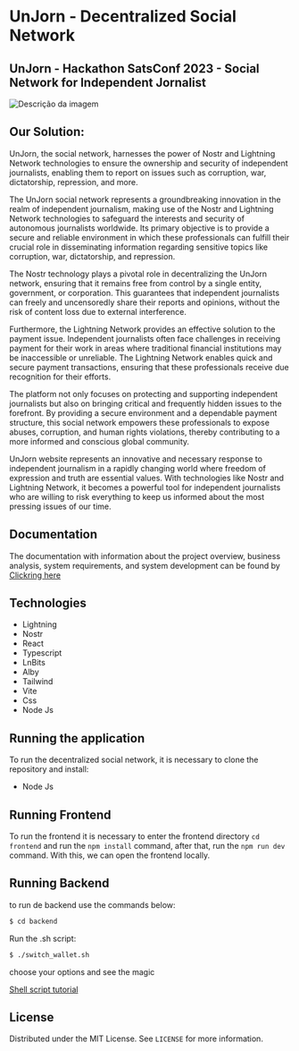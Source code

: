 # UnJorn - Decentralized Social Network
## UnJorn - Hackathon SatsConf 2023 - Social Network for Independent Jornalist

![Descrição da imagem](URL_da_imagem)

## Our Solution:

UnJorn, the social network, harnesses the power of Nostr and Lightning Network technologies to ensure the ownership and security of independent journalists, enabling them to report on issues such as corruption, war, dictatorship, repression, and more.

The UnJorn social network represents a groundbreaking innovation in the realm of independent journalism, making use of the Nostr and Lightning Network technologies to safeguard the interests and security of autonomous journalists worldwide. Its primary objective is to provide a secure and reliable environment in which these professionals can fulfill their crucial role in disseminating information regarding sensitive topics like corruption, war, dictatorship, and repression.

The Nostr technology plays a pivotal role in decentralizing the UnJorn network, ensuring that it remains free from control by a single entity, government, or corporation. This guarantees that independent journalists can freely and uncensoredly share their reports and opinions, without the risk of content loss due to external interference.

Furthermore, the Lightning Network provides an effective solution to the payment issue. Independent journalists often face challenges in receiving payment for their work in areas where traditional financial institutions may be inaccessible or unreliable. The Lightning Network enables quick and secure payment transactions, ensuring that these professionals receive due recognition for their efforts.

The platform not only focuses on protecting and supporting independent journalists but also on bringing critical and frequently hidden issues to the forefront. By providing a secure environment and a dependable payment structure, this social network empowers these professionals to expose abuses, corruption, and human rights violations, thereby contributing to a more informed and conscious global community.

UnJorn website represents an innovative and necessary response to independent journalism in a rapidly changing world where freedom of expression and truth are essential values. With technologies like Nostr and Lightning Network, it becomes a powerful tool for independent journalists who are willing to risk everything to keep us informed about the most pressing issues of our time.

## Documentation

The documentation with information about the project overview, business analysis, system requirements, and system development can be found by <a href="https://github.com/SamuelLucas-007/InteliChain/blob/develop/documents/docs.md">Clickring here</a>


## Technologies
- Lightning
- Nostr
- React
- Typescript
- LnBits
- Alby
- Tailwind
- Vite
- Css
- Node Js

## Running the application

To run the decentralized social network, it is necessary to clone the repository and install:

- Node Js

## Running Frontend

To run the frontend it is necessary to enter the frontend directory `cd frontend` and run the `npm install` command, after that, run the `npm run dev` command. With this, we can open the frontend locally. 

## Running Backend

to run de backend use the commands below: 

```bash
$ cd backend
```

Run the .sh script:

```bash
$ ./switch_wallet.sh
```

choose your options and see the magic

[Shell script tutorial](https://youtu.be/kXaoMdDoS-s)

## License

Distributed under the MIT License. See `LICENSE` for more information.





  
